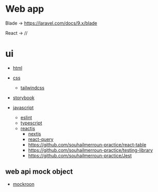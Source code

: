 # Web app

Blade -> https://laravel.com/docs/9.x/blade

React -> //

# ui

* [html](https://github.com/souhailmerroun-practice/html)

* [css](https://github.com/souhailmerroun-practice/css)
  * [tailwindcss](https://github.com/souhailmerroun-practice/tailwindcss) 

* [storybook](https://github.com/souhailmerroun-practice/storybook)

* [javascript](https://github.com/souhailmerroun-practice/javascript)
  * [eslint](https://github.com/souhailmerroun-practice/eslint)
  * [typescript](https://github.com/souhailmerroun-practice/typescript)
  * [reactjs](https://github.com/souhailmerroun-practice/reactjs)
    * [nextjs](https://github.com/souhailmerroun-practice/nextjs)
    * [react-query](https://github.com/souhailmerroun-practice/react-query)
    * https://github.com/souhailmerroun-practice/react-table
    * https://github.com/souhailmerroun-practice/testing-library
    * https://github.com/souhailmerroun-practice/Jest

## web api mock object

* [mockroon](https://github.com/souhailmerroun-practice/mockoon)
